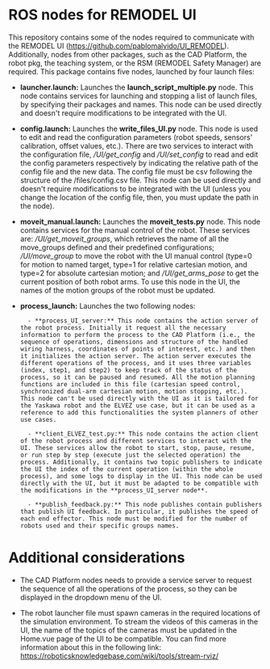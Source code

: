 # ROS nodes for REMODEL UI

This repository contains some of the nodes required to communicate with the REMODEL UI (https://github.com/pablomalvido/UI_REMODEL). Additionally, nodes from other packages, such as the CAD Platform, the robot pkg, the teaching system, or the RSM (REMODEL Safety Manager) are required. This package contains five nodes, launched by four launch files:

- **launcher.launch:** Launches the **launch_script_multiple.py** node. This node contains services for launching and stopping a list of launch files, by specifying their packages and names. This node can be used directly and doesn't require modifications to be integrated with the UI.

- **config.launch:** Launches the **write_files_UI.py** node. This node is used to edit and read the configuration parameters (robot speeds, sensors' calibration, offset values, etc.). There are two services to interact with the configuration file, */UI/get_config* and */UI/set_config* to read and edit the config parameters respectively by indicating the relative path of the config file and the new data. The config file must be csv following the structure of the /files/config.csv file. This node can be used directly and doesn't require modifications to be integrated with the UI (unless you change the location of the config file, then, you must update the path in the node).

- **moveit_manual.launch:** Launches the **moveit_tests.py** node. This node contains services for the manual control of the robot. These services are: */UI/get_moveit_groups*, which retrieves the name of all the move_groups defined and their predefined configurations; */UI/move_group* to move the robot with the UI manual control (type=0 for motion to named target, type=1 for relative cartesian motion, and type=2 for absolute cartesian motion; and */UI/get_arms_pose* to get the current position of both robot arms. To use this node in the UI, the names of the motion groups of the robot must be updated.

- **process_launch:** Launches the two following nodes:

		- **process_UI_server:** This node contains the action server of the robot process. Initially it request all the necessary information to perform the process to the CAD Platform (i.e., the sequence of operations, dimensions and structure of the handled wiring harness, coordinates of points of interest, etc.) and then it initializes the action server. The action server executes the different operations of the process, and it uses three variables (index, step1, and step2) to keep track of the status of the process, so it can be paused and resumed. All the motion planning functions are included in this file (cartesian speed control, synchronized dual-arm cartesian motion, motion stopping, etc.). This node can't be used directly with the UI as it is tailored for the Yaskawa robot and the ELVEZ use case, but it can be used as a reference to add this functionalities the system planners of other use cases.

		- **client_ELVEZ_test.py:** This node contains the action client of the robot process and different services to interact with the UI. These services allow the robot to start, stop, pause, resume, or run step by step (execute just the selected operation) the process. Additionally, it contains two topic publishers to indicate the UI the index of the current operation (within the whole process), and some logs to display in the UI. This node can be used directly with the UI, but it must be adapted to be compatible with the modifications in the **process_UI_server node**.
		
		- **publish_feedback.py:** This node publishes contain publishers that publish UI feedback. In particular, it publishes the speed of each end effector. This node must be modified for the number of robots used and their specific groups names.

# Additional considerations

- The CAD Platform nodes needs to provide a service server to request the sequence of all the operations of the process, so they can be displayed in the dropdown menu of the UI.

- The robot launcher file must spawn cameras in the required locations of the simulation environment. To stream the videos of this cameras in the UI, the name of the topics of the cameras must be updated in the Home.vue page of the UI to be compatible. You can find more information about this in the following link: https://roboticsknowledgebase.com/wiki/tools/stream-rviz/ 